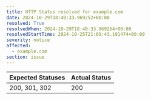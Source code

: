 ```yaml
---
title: HTTP Status resolved for example.com
date: 2024-10-29T18:40:33.969252+00:00
resolved: True
resolvedWhen: 2024-10-29T18:40:33.969264+00:00
resolvedStartTime: 2024-10-25T21:09:43.191474+00:00
severity: notice
affected:
  - example.com
section: issue
---
```


| Expected Statuses | Actual Status  |
|-------------------|----------------|
| 200, 301, 302 | 200 |
